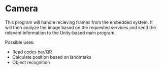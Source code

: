 # Camera


This program will handle recieving frames from the embedded system. It will then analyze the image based on the requested services and send the relevant information to the Unity-based main program.

Possible uses:
* Read codes bar/QR
* Calculate position based on landmarks
* Object recognition
